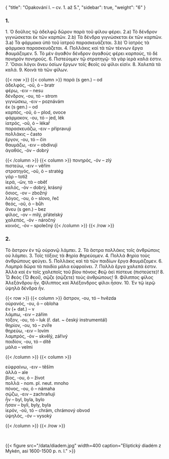 {
    "title": "Opakování I. – cv. 1. až 5.",
    "sidebar": true,
    "weight": "6"
}

### 1. 

1\. Ὁ δοῦλος τῷ ἀδελφῷ δῶρον παρὰ τοῦ φίλου φέρει. 2.a) Τὸ δένδρον γιγνώσκεται ἐκ τῶν καρπῶν. 2.b) Τὰ δένδρα γιγνώσκεται ἐκ τῶν καρπῶν. 3.a) Τὰ φάρμακα ὑπὸ τοῦ ἰατροῦ παρασκευάζεται. 3.b) Ὁ ἰατρὸς τὰ φάρμακα παρασκευάζεται. 4. Πολλάκις καὶ τὰ τῶν τέκνων ἔργα ϑαυμάζομεν. 5. Τὸ
μὲν ἀγαϑὸν δένδρον ἀγαϑοὺς φέρει καρπούς, τὸ δὲ πονηρὸν πονηρούς. 6. Πιστεύομεν τῷ στρατηγῷ· τὰ γὰρ ἱερὰ καλά ἐστιν. 7. Ὅσιοι λόγοι ἄνευ ὁσίων ἔργων τοῖς ϑεοῖς οὐ φίλοι εἰσίν. 8. Χαλεπὰ τὰ καλά. 9. Κοινὰ τὰ τῶν φίλων.

{{< row >}}
{{< column >}}
παρά (s gen.) – od           
ἀδελφός, -οῦ, ὁ – bratr   
φέρω, -ειν – nesu  
δένδρον, -ου, τό – strom  
γιγνώσκω, -ειν – poznávám  
ἐκ (s gen.) – od  
καρπός, -οῦ, ὁ – plod, ovoce  
φάρμακον, -ου, τό – jed, lék  
ἰατρός, -οῦ, ὁ – lékař    
παρασκευάζω, -ειν – připravuji  
πολλάκις – často  
ἔργον, -ου, τό – čin    
θαυμάζω, -ειν – obdivuji    
ἀγαθός, -όν – dobrý  

{{< /column >}} 
{{< column >}}
πονηρός, -όν – zlý   
πιστεύω, -ειν – věřím  
στρατηγός, -οῦ, ὁ – stratég  
γάρ – totiž  
ἱερά, -ῶν, τά – oběť  
καλός, -όν – dobrý, krásný  
ὅσιος, -ον – zbožný         
λόγος, -ου, ὁ – slovo, řeč  
θεός, -οῦ, ὁ – bůh  
ἄνευ (s gen.) – bez  
φίλος, -ον – milý, přátelský   
χαλεπός, -όν - náročný  
κοινός, -όν – společný
{{< /column >}} 
{{< /row >}}



### 2. 

Τὸ ἄστρον ἐν τῷ οὐρανῷ λάμπει. 2. Τὰ ἄστρα πολλάκις τοῖς ἀνθρώποις οὐ λάμπει. 3. Τοῖς τόξοις τὰ ϑηρία ϑηρεύομεν. 4. Πολλὰ ϑηρία τοὺς ἀνθρώπους φεύγει. 5. Πολλάκις καὶ τὰ τῶν παιδίων ἔργα ϑαυμάζομεν. 6. Λαμπρὰ δῶρα τὰ παιδία μάλα εὐφραίνει. 7. Πολλὰ ἔργα χαλεπά ἐστιν. Ἀλλὰ καὶ ἐν τοῖς χαλεποῖς τοῦ βίου πόνοις ϑεῷ ἀεὶ πίστευε (πιστεύετε)! 8. Ὦ ϑεός (Ὦ ϑεοί), σῷζε (σῴζετε) τοὺς ἀνθρώπους! 9. Φίλιππος φίλος Ἀλεξάνδρου ἦν. Φίλιππος καὶ Ἀλέξανδρος φίλοι ἦσαν. 10. Ἐv τῷ ἱερῷ ὑψηλὰ δένδρα ἦν.

{{< row >}}
{{< column >}}
ἄστρον, -ου, τό – hvězda  
οὐρανός, -ου, ὁ – obloha     
ἐν (+ dat.) – v    
λάμπω, -ειν – zářím     
τόξον, -ου, τό – luk (ř. dat. ~ český instrumentál)  
θηρίον, -ου, τό – zvíře  
θηρεύω, -ειν – lovím      
λαμπρός, -όν – skvělý, zářivý       
παιδίον, -ου, τό – dítě  
μάλα – velmi  

{{< /column >}} 
{{< column >}}

εὐφραίνω, -ειν – těším     
ἀλλά – ale  
βίος, -ου, ὁ – život  
πολλά - nom. pl. neut. mnoho  
πόνος, -ου, ὁ – námaha    
σῴζω, -ειν – zachraňuji  
ἦν – byl, byla, bylo  
ἦσαν – byli, byly, byla  
ἱερόν, -οῦ, τό – chrám, chrámový obvod  
ὑψηλός, -όν – vysoký

{{< /column >}} 
{{< /row >}}

&nbsp;



{{< figure src="/data/diadem.jpg" width=400 caption="Eliptický diadém z Mykén, asi 1600-1500 p. n. l." >}}


